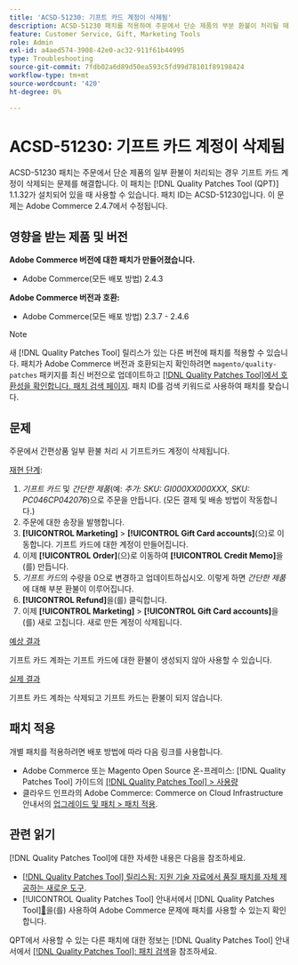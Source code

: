```yaml
---
title: 'ACSD-51230: 기프트 카드 계정이 삭제됨'
description: ACSD-51230 패치를 적용하여 주문에서 단순 제품의 부분 환불이 처리될 때 기프트 카드 계정이 삭제되는 Adobe Commerce 문제를 해결합니다.
feature: Customer Service, Gift, Marketing Tools
role: Admin
exl-id: a4aed574-3908-42e0-ac32-911f61b44995
type: Troubleshooting
source-git-commit: 7fdb02a6d89d50ea593c5fd99d78101f89198424
workflow-type: tm+mt
source-wordcount: '420'
ht-degree: 0%

---
```


# ACSD-51230: 기프트 카드 계정이 삭제됨

ACSD-51230 패치는 주문에서 단순 제품의 일부 환불이 처리되는 경우 기프트 카드 계정이 삭제되는 문제를 해결합니다. 이 패치는 [!DNL Quality Patches Tool (QPT)] 1.1.32가 설치되어 있을 때 사용할 수 있습니다. 패치 ID는 ACSD-51230입니다. 이 문제는 Adobe Commerce 2.4.7에서 수정됩니다.

## 영향을 받는 제품 및 버전

**Adobe Commerce 버전에 대한 패치가 만들어졌습니다.**

* Adobe Commerce(모든 배포 방법) 2.4.3

**Adobe Commerce 버전과 호환:**

* Adobe Commerce(모든 배포 방법) 2.3.7 - 2.4.6

>[!NOTE]
>
>새 [!DNL Quality Patches Tool] 릴리스가 있는 다른 버전에 패치를 적용할 수 있습니다. 패치가 Adobe Commerce 버전과 호환되는지 확인하려면 `magento/quality-patches` 패키지를 최신 버전으로 업데이트하고 [[!DNL Quality Patches Tool]에서 호환성을 확인합니다. 패치 검색 페이지](https://experienceleague.adobe.com/tools/commerce-quality-patches/index.html?lang=ko). 패치 ID를 검색 키워드로 사용하여 패치를 찾습니다.

## 문제

주문에서 간편상품 일부 환불 처리 시 기프트카드 계정이 삭제됩니다.

<u>재현 단계</u>:

1. *기프트 카드* 및 *간단한 제품*(예: *추가: SKU: GI000XX000XXX, SKU: PC046CP042076*)으로 주문을 만듭니다. (모든 결제 및 배송 방법이 작동합니다.)
1. 주문에 대한 송장을 발행합니다.
1. **[!UICONTROL Marketing]** > **[!UICONTROL Gift Card accounts]**(으)로 이동합니다. 기프트 카드에 대한 계정이 만들어집니다.
1. 이제 **[!UICONTROL Order]**(으)로 이동하여 **[!UICONTROL Credit Memo]**&#x200B;을(를) 만듭니다.
1. *기프트 카드*&#x200B;의 수량을 0으로 변경하고 업데이트하십시오. 이렇게 하면 *간단한 제품*&#x200B;에 대해 부분 환불이 이루어집니다.
1. **[!UICONTROL Refund]**&#x200B;을(를) 클릭합니다.
1. 이제 **[!UICONTROL Marketing]** > **[!UICONTROL Gift Card accounts]**&#x200B;을(를) 새로 고칩니다. 새로 만든 계정이 삭제됩니다.

<u>예상 결과</u>

기프트 카드 계좌는 기프트 카드에 대한 환불이 생성되지 않아 사용할 수 있습니다.

<u>실제 결과</u>

기프트 카드 계좌는 삭제되고 기프트 카드는 환불이 되지 않습니다.

## 패치 적용

개별 패치를 적용하려면 배포 방법에 따라 다음 링크를 사용합니다.

* Adobe Commerce 또는 Magento Open Source 온-프레미스: [!DNL Quality Patches Tool] 가이드의 [[!DNL Quality Patches Tool] > 사용량](/help/tools/quality-patches-tool/usage.md)
* 클라우드 인프라의 Adobe Commerce: Commerce on Cloud Infrastructure 안내서의 [업그레이드 및 패치 > 패치 적용](https://experienceleague.adobe.com/docs/commerce-cloud-service/user-guide/develop/upgrade/apply-patches.html?lang=ko).

## 관련 읽기

[!DNL Quality Patches Tool]에 대한 자세한 내용은 다음을 참조하세요.

* [[!DNL Quality Patches Tool] 릴리스됨: 지원 기술 자료에서 품질 패치를 자체 제공하는 새로운 도구](https://experienceleague.adobe.com/ko/docs/commerce-operations/tools/quality-patches-tool/quality-patches-tool-to-self-serve-quality-patches).
* [!UICONTROL Quality Patches Tool] 안내서에서  [!DNL Quality Patches Tool][&#128279;](/help/tools/quality-patches-tool/patches-available-in-qpt/check-patch-for-magento-issue-with-magento-quality-patches.md)을(를) 사용하여 Adobe Commerce 문제에 패치를 사용할 수 있는지 확인합니다.


QPT에서 사용할 수 있는 다른 패치에 대한 정보는 [!DNL Quality Patches Tool] 안내서에서 [[!DNL Quality Patches Tool]: 패치 검색](https://experienceleague.adobe.com/tools/commerce-quality-patches/index.html?lang=ko)을 참조하세요.
